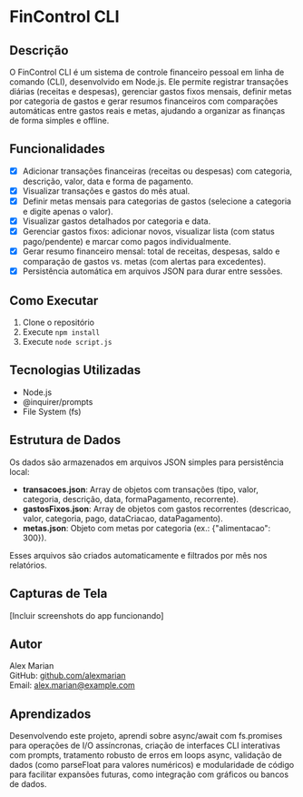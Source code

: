 # FinControl CLI

## Descrição
O FinControl CLI é um sistema de controle financeiro pessoal em linha de comando (CLI), desenvolvido em Node.js. Ele permite registrar transações diárias (receitas e despesas), gerenciar gastos fixos mensais, definir metas por categoria de gastos e gerar resumos financeiros com comparações automáticas entre gastos reais e metas, ajudando a organizar as finanças de forma simples e offline.

## Funcionalidades
- [x] Adicionar transações financeiras (receitas ou despesas) com categoria, descrição, valor, data e forma de pagamento.
- [x] Visualizar transações e gastos do mês atual.
- [x] Definir metas mensais para categorias de gastos (selecione a categoria e digite apenas o valor).
- [x] Visualizar gastos detalhados por categoria e data.
- [x] Gerenciar gastos fixos: adicionar novos, visualizar lista (com status pago/pendente) e marcar como pagos individualmente.
- [x] Gerar resumo financeiro mensal: total de receitas, despesas, saldo e comparação de gastos vs. metas (com alertas para excedentes).
- [x] Persistência automática em arquivos JSON para durar entre sessões.

## Como Executar
1. Clone o repositório
2. Execute `npm install`
3. Execute `node script.js`

## Tecnologias Utilizadas
- Node.js
- @inquirer/prompts
- File System (fs)

## Estrutura de Dados
Os dados são armazenados em arquivos JSON simples para persistência local:

- **transacoes.json**: Array de objetos com transações (tipo, valor, categoria, descrição, data, formaPagamento, recorrente).
- **gastosFixos.json**: Array de objetos com gastos recorrentes (descricao, valor, categoria, pago, dataCriacao, dataPagamento).
- **metas.json**: Objeto com metas por categoria (ex.: {"alimentacao": 300}).

Esses arquivos são criados automaticamente e filtrados por mês nos relatórios.

## Capturas de Tela
[Incluir screenshots do app funcionando]

## Autor
Alex Marian  
GitHub: [github.com/alexmarian](https://github.com/alexmarian)  
Email: alex.marian@example.com

## Aprendizados
Desenvolvendo este projeto, aprendi sobre async/await com fs.promises para operações de I/O assíncronas, criação de interfaces CLI interativas com prompts, tratamento robusto de erros em loops async, validação de dados (como parseFloat para valores numéricos) e modularidade de código para facilitar expansões futuras, como integração com gráficos ou bancos de dados.
